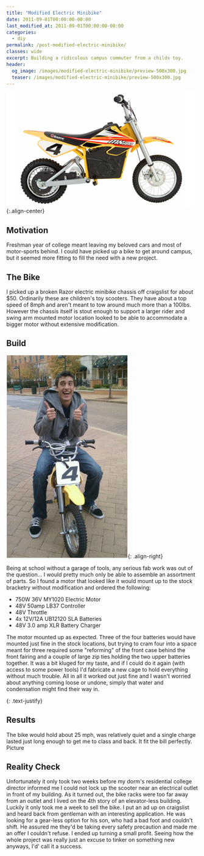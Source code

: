 ```yaml
---
title: "Modified Electric Minibike"
date: 2011-09-01T00:00:00-00:00
last_modified_at: 2011-09-01T00:00:00-00:00
categories:
  - diy
permalink: /post-modified-electric-minibike/
classes: wide
excerpt: Building a ridiculous campus commuter from a childs toy.
header:
  og_image: /images/modified-electric-minibike/preview-500x300.jpg
  teaser: /images/modified-electric-minibike/preview-500x300.jpg
---
```


![preview](/images/modified-electric-minibike/preview-500x300.jpg){:.align-center}

## Motivation

​Freshman year of college meant leaving my beloved cars and most of motor-sports behind. I could have picked up a bike to get around campus, but it seemed more fitting to fill the need with a new project.

## The Bike

I picked up a broken Razor electric minibike chassis off craigslist for about $50. Ordinarily these are children's toy scooters. They have about a top speed of 8mph and aren't meant to tow around much more than a 100lbs. However the chassis itself is stout enough to support a larger rider and swing arm mounted motor location looked to be able to accommodate a bigger motor without extensive modification.

## Build

![0](/images/modified-electric-minibike/0.jpg){: .align-right}

Being at school without a garage of tools, any serious fab work was out of the question... I would pretty much only be able to assemble an assortment of parts. So I found a motor that looked like it would mount up to the stock bracketry without modification and ordered the following:

- 750W 36V MY1020 Electric Motor
- 48V 50amp LB37 Controller
- 48V Throttle
- 4x 12V/12A UB12120 SLA Batteries
- 48V 3.0 amp XLR Battery Charger

The motor mounted up as expected. Three of the four batteries would have mounted just fine in the stock locations, but trying to cram four into a space meant for three required some "reforming" of the front case behind the front fairing and a couple of large zip ties holding the two upper batteries together. It was a bit kluged for my taste, and if I could do it again (with access to some power tools) I'd fabricate a new cage to hold everything without much trouble. All in all it worked out just fine and I wasn't worried about anything coming loose or undone, simply that water and condensation might find their way in.

{: .text-justify}


## Results

​The bike would hold about 25 mph, was relatively quiet and a single charge lasted just long enough to get me to class and back. It fit the bill perfectly.
Picture

## Reality Check

​Unfortunately it only took two weeks before my dorm's residential college director informed me I could not lock up the scooter near an electrical outlet in front of my building. As it turned out, the bike racks were too far away from an outlet and I lived on the 4th story of an elevator-less building. Luckily it only took me a week to sell the bike. I put an ad up on craigslist and heard back from gentleman with an interesting application. He was looking for a gear-less option for his son, who had a bad foot and couldn't shift. He assured me they'd be taking every safety precaution and made me an offer I couldn't refuse. I ended up turning a small profit. Seeing how the whole project was really just an excuse to tinker on something new anyways, I'd' call it a success.